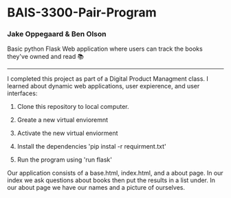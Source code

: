 # BAIS-3300-Pair-Program
### Jake Oppegaard & Ben Olson

Basic python Flask Web application where users can track the books they've owned and read 📚
___

I completed this project as part of a Digital Product Managment class. I learned about dynamic web applications, user expierence, and user interfaces:

1. Clone this repository to local computer.

2. Greate a new virtual envioremnt

3. Activate the new virtual enviorment

4. Install the dependencies 'pip instal -r requirment.txt'

5. Run the program using 'run flask'

Our application consists of a base.html, index.html, and a about page. In our index we ask questions about books then put the results in a list under. In our about page we have our names and a picture of ourselves.
